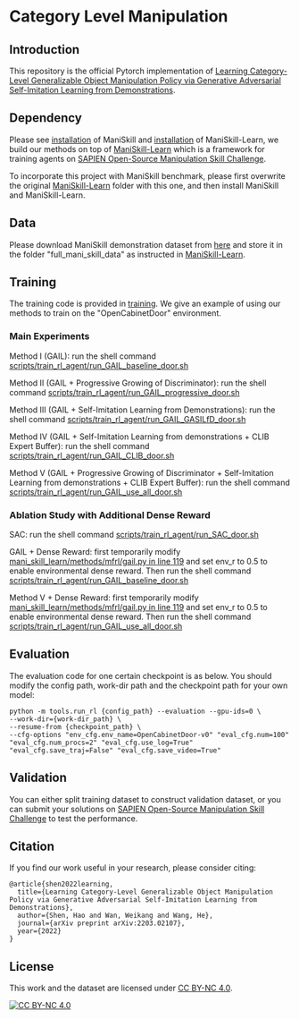 # Category Level Manipulation

## Introduction

This repository is the official Pytorch implementation of [Learning Category-Level Generalizable Object Manipulation Policy via Generative Adversarial Self-Imitation Learning from Demonstrations](https://arxiv.org/abs/2203.02107).

## Dependency

Please see [installation](https://github.com/haosulab/ManiSkill#installation) of ManiSkill and [installation](https://github.com/haosulab/ManiSkill-Learn#installation) of ManiSkill-Learn, we build our methods on top of [ManiSkill-Learn](https://github.com/haosulab/ManiSkill-Learn) which is a framework for training agents on [SAPIEN Open-Source Manipulation Skill Challenge](https://sapien.ucsd.edu/challenges/maniskill2021/).

To incorporate this project with ManiSkill benchmark, please first overwrite the original [ManiSkill-Learn](https://github.com/haosulab/ManiSkill-Learn) folder with this one, and then install ManiSkill and ManiSkill-Learn.

## Data

Please download ManiSkill demonstration dataset from [here](https://github.com/haosulab/ManiSkill) and store it in the folder "full_mani_skill_data" as instructed in [ManiSkill-Learn](https://github.com/haosulab/ManiSkill-Learn).


## Training

The training code is provided in [training](training). We give an example of using our methods to train on the "OpenCabinetDoor" environment.

### Main Experiments

Method I (GAIL): run the shell command [scripts/train_rl_agent/run_GAIL_baseline_door.sh](scripts/train_rl_agent/run_GAIL_baseline_door.sh)

Method II (GAIL + Progressive Growing of Discriminator): run the shell command [scripts/train_rl_agent/run_GAIL_progressive_door.sh](scripts/train_rl_agent/run_GAIL_progressive_door.sh)

Method III (GAIL + Self-Imitation Learning from Demonstrations): run the shell command [scripts/train_rl_agent/run_GAIL_GASILfD_door.sh](scripts/train_rl_agent/run_GAIL_GASILfD_door.sh)

Method IV (GAIL + Self-Imitation Learning from demonstrations + CLIB Expert Buffer): run the shell command [scripts/train_rl_agent/run_GAIL_CLIB_door.sh](scripts/train_rl_agent/run_GAIL_CLIB_door.sh)

Method V (GAIL + Progressive Growing of Discriminator + Self-Imitation Learning from demonstrations + CLIB Expert Buffer): run the shell command [scripts/train_rl_agent/run_GAIL_use_all_door.sh](scripts/train_rl_agent/run_GAIL_use_all_door.sh)

### Ablation Study with Additional Dense Reward

SAC: run the shell command [scripts/train_rl_agent/run_SAC_door.sh](scripts/train_rl_agent/run_SAC_door.sh)

GAIL + Dense Reward: first temporarily modify [mani_skill_learn/methods/mfrl/gail.py in line 119](https://github.com/wkwan7/Category_Level_Manipulation/blob/da0c446188de6c3717a038687ca2f594d71a12c6/mani_skill_learn/methods/mfrl/gail.py#L119) and set env_r to 0.5 to enable environmental dense reward. Then run the shell command [scripts/train_rl_agent/run_GAIL_baseline_door.sh](scripts/train_rl_agent/run_GAIL_baseline_door.sh)

Method V + Dense Reward: first temporarily modify [mani_skill_learn/methods/mfrl/gail.py in line 119](https://github.com/wkwan7/Category_Level_Manipulation/blob/da0c446188de6c3717a038687ca2f594d71a12c6/mani_skill_learn/methods/mfrl/gail.py#L119) and set env_r to 0.5 to enable environmental dense reward. Then run the shell command [scripts/train_rl_agent/run_GAIL_use_all_door.sh](scripts/train_rl_agent/run_GAIL_use_all_door.sh)


## Evaluation

The evaluation code for one certain checkpoint is as below. You should modify the config path, work-dir path and the checkpoint path for your own model:
```
python -m tools.run_rl {config_path} --evaluation --gpu-ids=0 \
--work-dir={work-dir_path} \
--resume-from {checkpoint_path} \
--cfg-options "env_cfg.env_name=OpenCabinetDoor-v0" "eval_cfg.num=100" "eval_cfg.num_procs=2" "eval_cfg.use_log=True" "eval_cfg.save_traj=False" "eval_cfg.save_video=True"
```


## Validation

You can either split training dataset to construct validation dataset, or you can submit your solutions on [SAPIEN Open-Source Manipulation Skill Challenge](https://sapien.ucsd.edu/challenges/maniskill2021/) to test the performance.

## Citation

If you find our work useful in your research, please consider citing:
```
@article{shen2022learning,
  title={Learning Category-Level Generalizable Object Manipulation Policy via Generative Adversarial Self-Imitation Learning from Demonstrations},
  author={Shen, Hao and Wan, Weikang and Wang, He},
  journal={arXiv preprint arXiv:2203.02107},
  year={2022}
}
```

## License

 This work and the dataset are licensed under [CC BY-NC 4.0][cc-by-nc].

 [![CC BY-NC 4.0][cc-by-nc-image]][cc-by-nc]

 [cc-by-nc]: https://creativecommons.org/licenses/by-nc/4.0/
 [cc-by-nc-image]: https://licensebuttons.net/l/by-nc/4.0/88x31.png

